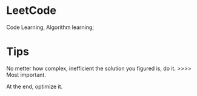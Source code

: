 # LeetCode

Code Learning, Algorithm learning;

# Tips

No metter how complex, inefficient the solution you figured is, do it. >>>> Most important.

At the end, optimize it. 
